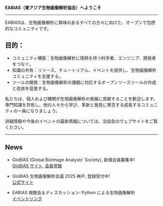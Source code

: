 **EABIAS（東アジア生物画像解析協会）へようこそ**

---------------------------------
EABIASは、生物画像解析に興味のあるすべての方々に向けた、オープンで包摂的なコミュニティです。

## 目的：    
- コミュニティ構築：生物画像解析に情熱を持つ科学者、エンジニア、開発者をつなぐ。  
- 知識の共有：リソース、チュートリアル、イベントを提供し、生物画像解析コミュニティを支援する。  
- ツールの開発：生物画像解析の課題に対応するオープンソースツールの作成と改良を促進する。  

私たちは、個人および機関が生物画像解析の発展に貢献することを歓迎します。
専門知識を共有し、他の人々から学び、革新と発見に専念する成長するコミュニティの一員になりましょう。  

詳細情報や今後のイベントの最新情報については、当協会のウェブサイトをご覧ください。  


---------------------------------
## News

- GloBIAS (Global BioImage Analysts' Society), 新規会員募集中!  
[GloBIAS サイト](https://www.globias.org/), [会員登録](https://www.globias.org/about-globias/globias-association)

- GloBIAS 生物画像解析会議 2025 神戸, 登録受付中!  
[公式サイト](https://www.globias.org/activities/bioimage-analysis-conference-2025-in-kobe)

- EABIAS 視聴会＆ディスカッション: Python による生物画像解析  
[イベントリンク](https://docs.google.com/document/d/14mRHf7DGSZsFjaJhhjdbVZDhxe5GPa-8wV1EXQE5PuI/edit?usp=sharing)

